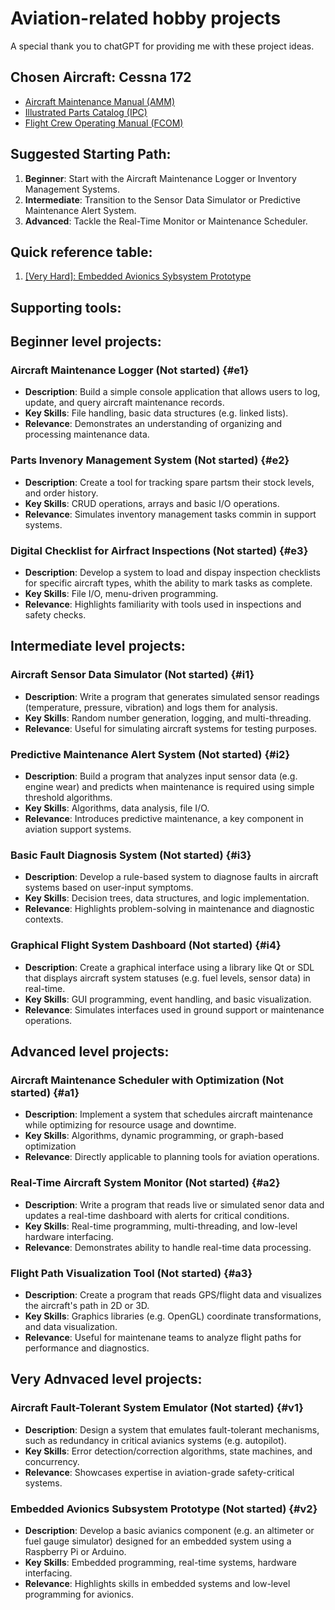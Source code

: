 # Aviation-related hobby projects

A special thank you to chatGPT for providing me with these project ideas.

## Chosen Aircraft: Cessna 172

- [Aircraft Maintenance Manual (AMM)](https://www.ameacademy.com/pdf/cessna/Cessna_172R_1996on_MM_C172RMM.pdf)
- [Illustrated Parts Catalog (IPC)](http://www.aeroelectric.com/Reference_Docs/Cessna/cessna-maintenance-manuals/Cessna%20172%20Parts%20Catalog%20(1963-1974).pdf)
- [Flight Crew Operating Manual (FCOM)](https://nova.aero/repository/Manuals/C172/FOM%20C-172s.pdf)

## Suggested Starting Path:

1. **Beginner**: Start with the Aircraft Maintenance Logger or Inventory Management Systems.
2. **Intermediate**: Transition to the Sensor Data Simulator or Predictive Maintenance Alert System.
3. **Advanced**: Tackle the Real-Time Monitor or Maintenance Scheduler.

## Quick reference table:

 1. [[Very Hard]: Embedded Avionics Sybsystem Prototype](#v2)

## Supporting tools:

## Beginner level projects:

### Aircraft Maintenance Logger (**Not started**) {#e1}

- **Description**: Build a simple console application that allows users to log, update, and query aircraft maintenance records.
- **Key Skills**: File handling, basic data structures (e.g. linked lists).
- **Relevance**: Demonstrates an understanding of organizing and processing maintenance data.

### Parts Invenory Management System (**Not started**) {#e2}

- **Description**: Create a tool for tracking spare partsm their stock levels, and order history.
- **Key Skills**: CRUD operations, arrays and basic I/O operations.
- **Relevance**: Simulates inventory management tasks commin in support systems.

### Digital Checklist for Airfract Inspections (**Not started**) {#e3}

- **Description**: Develop a system to load and dispay inspection checklists for specific aircraft types, whith the ability to mark tasks as complete.
- **Key Skills**: File I/O, menu-driven programming.
- **Relevance**: Highlights familiarity with tools used in inspections and safety checks.

## Intermediate level projects:

### Aircraft Sensor Data Simulator (**Not started**) {#i1}

- **Description**: Write a program that generates simulated sensor readings (temperature, pressure, vibration) and logs them for analysis.
- **Key Skills**: Random number generation, logging, and multi-threading.
- **Relevance**: Useful for simulating aircraft systems for testing purposes.

### Predictive Maintenance Alert System (**Not started**) {#i2}

- **Description**: Build a program that analyzes input sensor data (e.g. engine wear) and predicts when maintenance is required using simple threshold algorithms.
- **Key Skills**: Algorithms, data analysis, file I/O.
- **Relevance**: Introduces predictive maintenance, a key component in aviation support systems.

### Basic Fault Diagnosis System (**Not started**) {#i3}

- **Description**: Develop a rule-based system to diagnose faults in aircraft systems based on user-input symptoms.
- **Key Skills**: Decision trees, data structures, and logic implementation.
- **Relevance**: Highlights problem-solving in maintenance and diagnostic contexts.

### Graphical Flight System Dashboard (**Not started**) {#i4}

- **Description**: Create a graphical interface using a library like Qt or SDL that displays aircraft system statuses (e.g. fuel levels, sensor data) in real-time.
- **Key Skills**: GUI programming, event handling, and basic visualization.
- **Relevance**: Simulates interfaces used in ground support or maintenance operations.

## Advanced level projects:

### Aircraft Maintenance Scheduler with Optimization (**Not started**) {#a1}

- **Description**: Implement a system that schedules aircraft maintenance while optimizing for resource usage and downtime.
- **Key Skills**: Algorithms, dynamic programming, or graph-based optimization
- **Relevance**: Directly applicable to planning tools for aviation operations.

### Real-Time Aircraft System Monitor (**Not started**) {#a2}

- **Description**: Write a program that reads live or simulated senor data and updates a real-time dashboard with alerts for critical conditions.
- **Key Skills**: Real-time programming, multi-threading, and low-level hardware interfacing.
- **Relevance**: Demonstrates ability to handle real-time data processing.

### Flight Path Visualization Tool (**Not started**) {#a3}

- **Description**: Create a program that reads GPS/flight data and visualizes the aircraft's path in 2D or 3D.
- **Key Skills**: Graphics libraries (e.g. OpenGL) coordinate transformations, and data visualization.
- **Relevance**: Useful for maintenane teams to analyze flight paths for performance and diagnostics.

## Very Adnvaced level projects:

### Aircraft Fault-Tolerant System Emulator (**Not started**) {#v1}

- **Description**: Design a system that emulates fault-tolerant mechanisms, such as redundancy in critical avianics systems (e.g. autopilot).
- **Key Skills**: Error detection/correction algorithms, state machines, and concurrency.
- **Relevance**: Showcases expertise in aviation-grade safety-critical systems.

### Embedded Avionics Subsystem Prototype (**Not started**) {#v2}

- **Description**: Develop a basic avianics component (e.g. an altimeter or fuel gauge simulator) designed for an embedded system using a Raspberry Pi or Arduino.
- **Key Skills**: Embedded programming, real-time systems, hardware interfacing.
- **Relevance**: Highlights skills in embedded systems and low-level programming for avionics.
